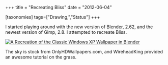 +++
title = "Recreating Bliss"
date = "2012-06-04"

[taxonomies]
tags=["Drawing,","Status"]
+++

I started playing around with the new version of Blender, 2.62, and the newest version of Gimp, 2.8. I attempted to recreate Bliss.

[![A Recreation of the Classic Windows XP Wallpaper in Blender](http://www.josephcatrambone.com/wp-content/uploads/2012/06/bliss.png "Bliss")](./img/wp-content-uploads-2012-06-bliss.png)

The sky is stock from OnlyHDWallpapers.com, and WireheadKing provided an awesome tutorial on the grass.
